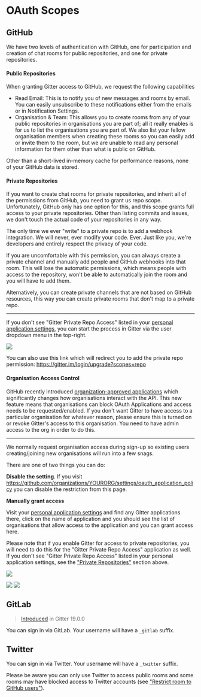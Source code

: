 # OAuth Scopes

## GitHub

We have two levels of authentication with GitHub, one for participation and creation of chat rooms for public repositories, and one for private repositories.

#### Public Repositories

When granting Gitter access to GitHub, we request the following capabilities

 - Read Email: This is to notify you of new messages and rooms by email. You can easily unsubscribe to these notifications either from the emails or in Notification Settings.
 - Organisation & Team: This allows you to create rooms from any of your public repositories in organisations you are part of; all it really enables is for us to list the organisations you are part of. We also list your fellow organisation members when creating these rooms so you can easily add or invite them to the room, but we are unable to read any personal information for them other than what is public on GitHub.

Other than a short-lived in-memory cache for performance reasons, none of your GitHub data is stored.


#### Private Repositories

If you want to create chat rooms for private repositories, and inherit all of the permissions from GitHub, you need to grant us repo scope. Unfortunately, GitHub only has one option for this, and this scope grants full access to your private repositories. Other than listing commits and issues, we don't touch the actual code of your repositories in any way.

The only time we ever "write" to a private repo is to add a webhook integration. We will never, ever modify your code. Ever. Just like you, we're developers and entirely respect the privacy of your code.

If you are uncomfortable with this permission, you can always create a private channel and manually add people and GitHub webhooks into that room. This will lose the automatic permissions, which means people with access to the repository, won't be able to automatically join the room and you will have to add them.

Alternatively, you can create private channels that are not based on GitHub resources, this way you can create private rooms that don't map to a private repo.

---

If you don't see "Gitter Private Repo Access" listed in your [personal application settings](https://github.com/settings/applications), you can start the process in Gitter via the user dropdown menu in the top-right.

![](https://i.imgur.com/hn4dRO1.png)

You can also use this link which will redirect you to add the private repo permission: https://gitter.im/login/upgrade?scopes=repo


#### Organisation Access Control

GitHub recently introduced [organization-approved applications](https://blog.github.com/2015-01-19-organization-approved-applications/) which significantly changes how organisations interact with the API. This new feature means that organisations can block OAuth Applications and access needs to be requested/enabled. If you don't want Gitter to have access to a particular organisation for whatever reason, please ensure this is turned on or revoke Gitter's access to this organisation. You need to have admin access to the org in order to do this.

---

We normally request organisation access during sign-up so existing users creating/joining new organisations will run into a few snags.

There are one of two things you can do:

**Disable the setting**. If you visit https://github.com/organizations/YOURORG/settings/oauth_application_policy you can disable the restriction from this page.

**Manually grant access**

Visit your [personal application settings](https://github.com/settings/applications) and find any Gitter applications there, click on the name of application and you should see the list of organisations that allow access to the application and you can grant access here.

Please note that if you enable Gitter for access to private repositories, you will need to do this for the "Gitter Private Repo Access" application as well. If you don't see "Gitter Private Repo Access" listed in your personal application settings, see the ["Private Repositories"](#private-repositories) section above.

![](https://i.imgur.com/9GtNmUP.png)

![](https://i.imgur.com/HpCotUq.png) ![](https://i.imgur.com/Ljlb4nf.png)


## GitLab

> [Introduced](https://gitlab.com/gitlab-org/gitter/webapp/merge_requests/1076) in Gitter 19.0.0

You can sign in via GitLab. Your username will have a `_gitlab` suffix.


## Twitter

You can sign in via Twitter. Your username will have a `_twitter` suffix.

Please be aware you can only use Twitter to access public rooms and some rooms may have blocked access to Twitter accounts (see ["Restrict room to GitHub users"](./rooms.md#restrict-room-to-github-users)).

